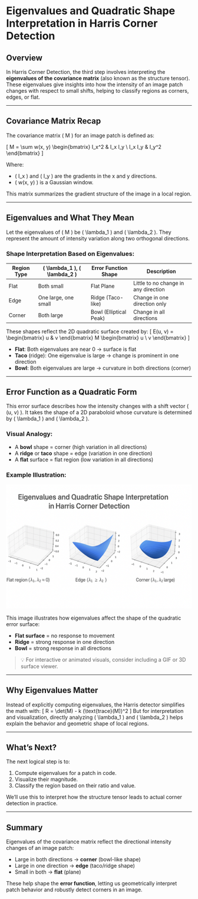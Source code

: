 # Eigenvalues and Quadratic Shape Interpretation in Harris Corner Detection

## Overview
In Harris Corner Detection, the third step involves interpreting the **eigenvalues of the covariance matrix** (also known as the structure tensor). These eigenvalues give insights into how the intensity of an image patch changes with respect to small shifts, helping to classify regions as corners, edges, or flat.

---

## Covariance Matrix Recap
The covariance matrix \( M \) for an image patch is defined as:

\[
M = \sum w(x, y) \begin{bmatrix} I_x^2 & I_x I_y \\ I_x I_y & I_y^2 \end{bmatrix}
\]

Where:
- \( I_x \) and \( I_y \) are the gradients in the x and y directions.
- \( w(x, y) \) is a Gaussian window.

This matrix summarizes the gradient structure of the image in a local region.

---

## Eigenvalues and What They Mean
Let the eigenvalues of \( M \) be \( \lambda_1 \) and \( \lambda_2 \).
They represent the amount of intensity variation along two orthogonal directions.

### Shape Interpretation Based on Eigenvalues:
| Region Type | \( \lambda_1 \), \( \lambda_2 \)             | Error Function Shape | Description                  |
|-------------|----------------------------------|----------------------|------------------------------|
| Flat        | Both small                      | Flat Plane           | Little to no change in any direction |
| Edge        | One large, one small            | Ridge (Taco-like)    | Change in one direction only       |
| Corner      | Both large                      | Bowl (Elliptical Peak) | Change in all directions         |

These shapes reflect the 2D quadratic surface created by:
\[
E(u, v) = \begin{bmatrix} u & v \end{bmatrix} M \begin{bmatrix} u \\ v \end{bmatrix}
\]

- **Flat**: Both eigenvalues are near 0 → surface is flat
- **Taco** (ridge): One eigenvalue is large → change is prominent in one direction
- **Bowl**: Both eigenvalues are large → curvature in both directions (corner)

---

## Error Function as a Quadratic Form
This error surface describes how the intensity changes with a shift vector \( (u, v) \). It takes the shape of a 2D paraboloid whose curvature is determined by \( \lambda_1 \) and \( \lambda_2 \).

### Visual Analogy:
- A **bowl** shape = corner (high variation in all directions)
- A **ridge** or **taco** shape = edge (variation in one direction)
- A **flat** surface = flat region (low variation in all directions)

### Example Illustration:
![Eigenvalue Surface Visualization](../01_Images/eigenvalue_shapes.png)

This image illustrates how eigenvalues affect the shape of the quadratic error surface:
- **Flat surface** = no response to movement
- **Ridge** = strong response in one direction
- **Bowl** = strong response in all directions

> 💡 For interactive or animated visuals, consider including a GIF or 3D surface viewer.

---

## Why Eigenvalues Matter
Instead of explicitly computing eigenvalues, the Harris detector simplifies the math with:
\[
R = \det(M) - k (\text{trace}(M))^2
\]
But for interpretation and visualization, directly analyzing \( \lambda_1 \) and \( \lambda_2 \) helps explain the behavior and geometric shape of local regions.

---

## What’s Next?
The next logical step is to:
1. Compute eigenvalues for a patch in code.
2. Visualize their magnitude.
3. Classify the region based on their ratio and value.

We’ll use this to interpret how the structure tensor leads to actual corner detection in practice.

---

## Summary
Eigenvalues of the covariance matrix reflect the directional intensity changes of an image patch:
- Large in both directions → **corner** (bowl-like shape)
- Large in one direction → **edge** (taco/ridge shape)
- Small in both → **flat** (plane)

These help shape the **error function**, letting us geometrically interpret patch behavior and robustly detect corners in an image.

